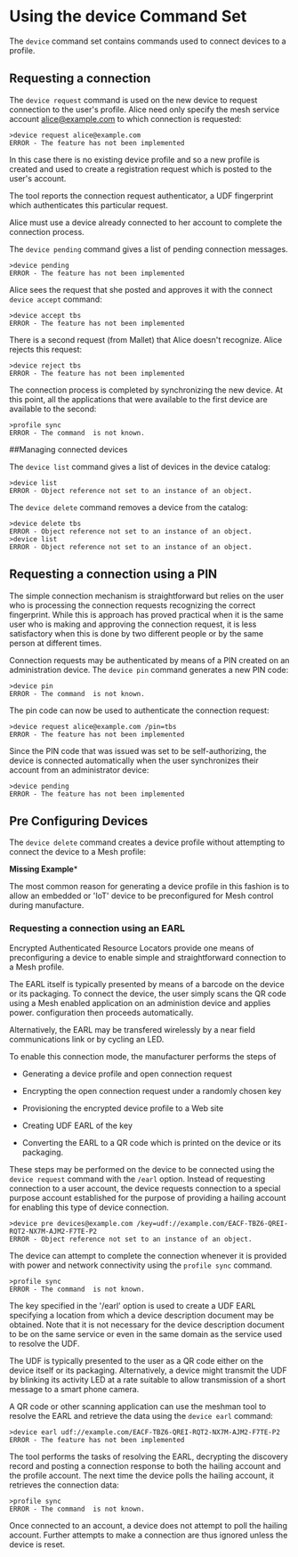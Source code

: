 
# Using the device Command Set

The `device` command set contains commands used to connect devices to a 
profile.

## Requesting a connection

The `device request` command is used on the new device 
to request connection to the user's profile. Alice need only specify 
the mesh service account alice@example.com to which connection is requested:


````
>device request alice@example.com
ERROR - The feature has not been implemented
````

In this case there is no existing device profile and so a new profile is
created and used to create a registration request which is posted to the user's 
account.

The tool reports the connection request authenticator, a UDF fingerprint which
authenticates this particular request.

Alice must use a device already connected to her account to
complete the connection process.

The `device pending` command gives a list of pending connection
messages.


````
>device pending
ERROR - The feature has not been implemented
````

Alice sees the request that she posted and approves it with the connect
`device accept` command:


````
>device accept tbs
ERROR - The feature has not been implemented
````

There is a second request (from Mallet) that Alice doesn't recognize. Alice rejects this
request:


````
>device reject tbs
ERROR - The feature has not been implemented
````

The connection process is completed by synchronizing the new device. At this point,
all the applications that were available to the first device are available to the
second:


````
>profile sync
ERROR - The command  is not known.
````

##Managing connected devices

The `device list` command gives a list of devices in the device 
catalog:


````
>device list
ERROR - Object reference not set to an instance of an object.
````

The `device delete` command removes a device from the catalog:


````
>device delete tbs
ERROR - Object reference not set to an instance of an object.
>device list
ERROR - Object reference not set to an instance of an object.
````


## Requesting a connection using a PIN

The simple connection mechanism is straightforward but relies on the user who is
processing the connection requests recognizing the correct fingerprint. While this
is approach has proved practical when it is the same user who is making and 
approving the connection request, it is less satisfactory when this is done
by two different people or by the same person at different times.

Connection requests may be authenticated by means of a PIN created on an 
administration device. The `device pin` command generates
a new PIN code:


````
>device pin
ERROR - The command  is not known.
````

The pin code can now be used to authenticate the connection request:


````
>device request alice@example.com /pin=tbs
ERROR - The feature has not been implemented
````

Since the PIN code that was issued was set to be self-authorizing, the device
is connected automatically when the user synchronizes their account from an 
administrator device:


````
>device pending
ERROR - The feature has not been implemented
````


## Pre Configuring Devices

The `device delete` command creates a device profile without attempting
to connect the device to a Mesh profile:

**Missing Example***

The most common reason for generating a device profile in this fashion is to allow
an embedded or 'IoT' device to be preconfigured for Mesh control during manufacture.


### Requesting a connection using an EARL

Encrypted Authenticated Resource Locators provide one means of preconfiguring
a device to enable simple and straightforward connection to a Mesh profile.

The EARL itself is typically presented by means of a barcode on the device
or its packaging. To connect the device, the user simply scans the QR code using
a Mesh enabled application on an administion device and applies power.
configuration then proceeds automatically.

Alternatively, the EARL may be transfered wirelessly by a near field 
communications link or by cycling an LED.



To enable this connection mode, the manufacturer performs the steps of

* Generating a device profile and open connection request

* Encrypting the open connection request under a randomly chosen key

* Provisioning the encrypted device profile to a Web site

* Creating UDF EARL of the key

* Converting the EARL to a QR code which is printed on the device or its packaging.

These steps may be performed on the device to be connected using the 
`device request` command with the `/earl` option. Instead of requesting
connection to a user account, the device requests connection to a special purpose
account established for the purpose of providing a hailing account for enabling
this type of device connection.


````
>device pre devices@example.com /key=udf://example.com/EACF-TBZ6-QREI-RQT2-NX7M-AJM2-F7TE-P2
ERROR - Object reference not set to an instance of an object.
````

The device can attempt to complete the connection whenever it is provided with power 
and network connectivity using the `profile sync` command.


````
>profile sync
ERROR - The command  is not known.
````

The key specified in the '/earl' option is used to create a UDF EARL specifying a 
location from which a device description document may be obtained. Note that 
it is not necessary for the device description document to be on the same service 
or even in the same domain as the service used to resolve the UDF.

The UDF is typically presented to the user as a QR code either on the device itself 
or its packaging. Alternatively, a device might transmit the UDF by blinking its 
activity LED at a rate suitable to allow transmission of a short message to a 
smart phone camera.

A QR code or other scanning application can use the meshman tool to resolve the EARL 
and retrieve the data using the `device earl` command:


````
>device earl udf://example.com/EACF-TBZ6-QREI-RQT2-NX7M-AJM2-F7TE-P2
ERROR - The feature has not been implemented
````

The tool performs the tasks of resolving the EARL, decrypting the discovery record
and posting a connection response to both the hailing account and the profile account.
The next time the device polls the hailing account, it retrieves the connection data:


````
>profile sync
ERROR - The command  is not known.
````

Once connected to an account, a device does not attempt to poll the hailing account. 
Further attempts to make a connection are thus ignored unless the device is 
reset.



